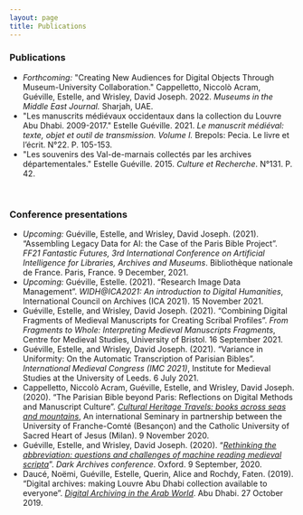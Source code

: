 ```yaml
---
layout: page
title: Publications
---
```


### Publications 

- *Forthcoming:* "Creating New Audiences for Digital Objects Through Museum-University Collaboration." Cappelletto, Niccolò Acram, Guéville, Estelle, and Wrisley, David Joseph. 2022. *Museums in the Middle East Journal.* Sharjah, UAE.
- "Les manuscrits médiévaux occidentaux dans la collection du Louvre Abu Dhabi. 2009-2017." Estelle Guéville. 2021. *Le manuscrit médiéval: texte, objet et outil de transmission. Volume I.* Brepols: Pecia. Le livre et l’écrit. N°22. P. 105-153.
- "Les souvenirs des Val-de-marnais collectés par les archives départementales." Estelle Guéville. 2015. *Culture et Recherche*. N°131. P. 42.

<br>

### Conference presentations

- *Upcoming:* Guéville, Estelle, and Wrisley, David Joseph. (2021). “Assembling Legacy Data for AI: the Case of the Paris Bible Project”. *FF21 Fantastic Futures, 3rd International Conference on Artificial Intelligence for Libraries, Archives and Museums*. Bibliothèque nationale de France. Paris, France. 9 December, 2021.
- *Upcoming:* Guéville, Estelle. (2021). “Research Image Data Management”. *WIDH@ICA2021: An introduction to Digital Humanities*, International Council on Archives (ICA 2021). 15 November 2021.
- Guéville, Estelle, and Wrisley, David Joseph. (2021). “Combining Digital Fragments of Medieval Manuscripts for Creating Scribal Profiles”. *From Fragments to Whole: Interpreting Medieval Manuscripts Fragments*, Centre for Medieval Studies, University of Bristol. 16 September 2021.
- Guéville, Estelle, and Wrisley, David Joseph. (2021). “Variance in Uniformity: On the Automatic Transcription of Parisian Bibles”. *International Medieval Congress (IMC 2021)*, Institute for Medieval Studies at the University of Leeds. 6 July 2021.
- Cappelletto, Niccolò Acram, Guéville, Estelle, and Wrisley, David Joseph. (2020). “The Parisian Bible beyond Paris: Reflections on Digital Methods and Manuscript Culture”. [*Cultural Heritage Travels: books across seas and mountains*](https://ista.univ-fcomte.fr/actu/ista/humanites-numériques/1246-séminaire-international), An international Seminary in partnership between the University of Franche-Comté (Besançon) and the Catholic University of Sacred Heart of Jesus (Milan). 9 November 2020.
- Guéville, Estelle, and Wrisley, David Joseph. (2020). “[*Rethinking the abbreviation: questions and challenges of machine reading medieval scripta*](https://www.youtube.com/watch?v=p38lvPRRNmAnternational)”. *Dark Archives conference*. Oxford. 9 September, 2020.
- Daucé, Noëmi, Guéville, Estelle, Querin, Alice and Rochdy, Faten. (2019). “Digital archives: making Louvre Abu Dhabi collection available to everyone”. [*Digital Archiving in the Arab World*](https://www.bibalex.org/daiaw/en/Home/StaticPage.aspx?page=17e=17). Abu Dhabi. 27 October 2019.
